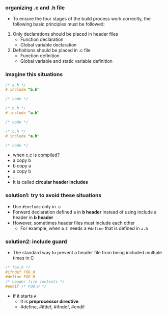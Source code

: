 ### organizing .c and .h file 
- To ensure the four stages of the build process work correctly, the following basic principles must be followed:
1. Only declarations should be placed in header files
    - Function declaration
    - Global variable declaration
2. Definitions should be placed in .c file
    - Function definition
    - Global variable and static variable definition



### imagine this situations
```c
/* a.h */
# include "b.h"

/* code */
```

```c
/* b.h */
# include "a.h"

/* code */
```

```c
/* c.h */
# include "a.h"

/* code */
```
- when c.c is compiled?
- a copy b
- b copy a
- a copy b
- ...
- It is called **circular header includes**



### solution1: try to avoid these situations
- Use `#include` only in .c
- Forward declaration defined a in **b header** instead of using include a header in **b header**
- However, sometimes header files must include each other
    - For example, when `b.h` needs a `#define` that is defined in `a.h`



### solution2: include guard
- The standard way to prevent a header file from being included multiple times in C
```c
/* foo.h */
#ifndef FOO_H
#define FOO_H
/* header file contents */
#endif /* FOO.H */
```
- If it starts `#`
    - It is **preprocessor directive**
    - #define, #ifdef, #ifndef, #endif